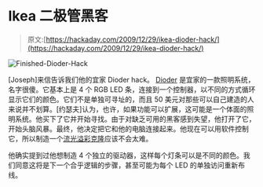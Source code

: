 # Ikea 二极管黑客

> 原文:[https://hackaday.com/2009/12/29/ikea-dioder-hack/](https://hackaday.com/2009/12/29/ikea-dioder-hack/)

![](../Images/5349f21369a01dabcabe9b112b48961a.png "Finished-Dioder-Hack")

[Joseph]来信告诉我们他的宜家 Dioder hack。 [Dioder](http://www.ikea.com/us/en/catalog/products/50119407) 是宜家的一款照明系统，名字很傻。它基本上是 4 个 RGB LED 条，连接到一个控制器，以不同的方式循环显示它们的颜色。它们不是单独可寻址的，而且 50 美元对那些可以自己建造的人来说并不划算。[约瑟夫]认为，也许，如果功能可以扩展，这可能是一个体面的照明系统。他买下了它并开始寻找。由于对缺乏可用的黑客感到失望，他打开了它，开始头脑风暴。最终，他决定把它和他的电脑连接起来。他现在可以用软件控制它，所以制造一个[流光溢彩克隆](http://hackaday.com/2009/12/23/atmolight-clone-of-an-ambilight-clone/)应该不会太难。

他确实提到过他想制造 4 个独立的驱动器，这样每个灯条可以是不同的颜色。我们同意这将是下一个合乎逻辑的步骤，甚至可能为每个 LED 的单独访问重新布线。
